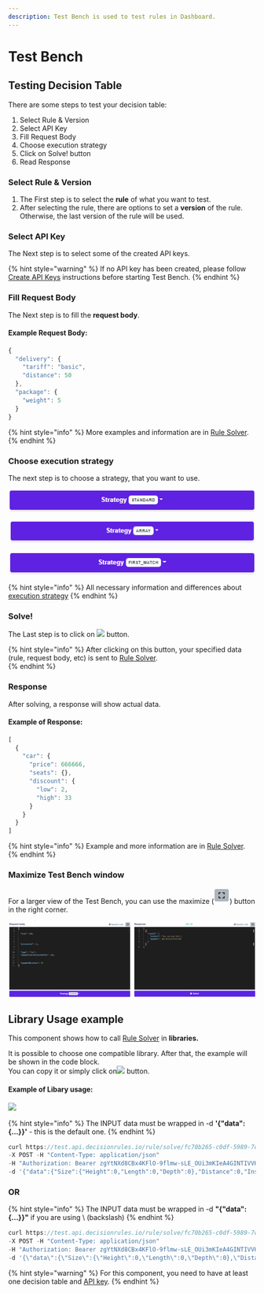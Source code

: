 ```yaml
---
description: Test Bench is used to test rules in Dashboard.
---
```


# Test Bench

## Testing Decision Table

There are some steps to test your decision table:

1. Select Rule & Version
2. Select API Key
3. Fill Request Body
4. Choose execution strategy
5. Click on  Solve! button
6. Read Response

### Select Rule & Version

1. The First step is to select the **rule** of what you want to test.
2. After selecting the rule, there are options to set a **version** of the rule. Otherwise, the last version of the rule will be used.

### Select API Key

The Next step is to select some of the created API keys.

{% hint style="warning" %}
If no API key has been created, please follow[ Create API Keys](../api/api-keys/) instructions before starting Test Bench.
{% endhint %}

### Fill Request Body

The Next step is to fill the **request body**.

#### Example Request Body:

```javascript
{
  "delivery": {
    "tariff": "basic",
    "distance": 50
  },
  "package": {
    "weight": 5
  }
}
```

{% hint style="info" %}
More examples and information are in [Rule Solver](../api/rule-solver-api.md).
{% endhint %}

### Choose execution strategy 

The next step is to choose a strategy, that you want to use.

![](../.gitbook/assets/strategy.png)

![](../.gitbook/assets/strategy2.png)

![](../.gitbook/assets/strategy3.png)

{% hint style="info" %}
All necessary information and differences about [execution strategy](../other/execution-strategy.md)
{% endhint %}

### Solve!

The Last step is to click on ![](../.gitbook/assets/vystrizek.png) button.

{% hint style="info" %}
After clicking on this button, your specified data \(rule, request body, etc\) is sent to [Rule Solver](../api/rule-solver-api.md).         
{% endhint %}

### Response

After solving, a response will show actual data.

#### Example of Response:

```javascript
[
  {
    "car": {
      "price": 666666,
      "seats": {},
      "discount": {
        "low": 2,
        "high": 33
      }
    }
  }
]
```

{% hint style="info" %}
Example and more information are in [Rule Solver](../api/rule-solver-api.md).
{% endhint %}

### Maximize Test Bench window

For a larger view of the Test Bench, you can use the maximize \(![](../.gitbook/assets/max.png)\) button in the right corner. 

![](../.gitbook/assets/maximalize.png)

## Library Usage example

This component shows how to call [Rule Solver](../api/rule-solver-api.md) in **libraries.**

It is possible to choose one compatible library. After that, the example will be shown in the code block.  
You can copy it or simply click on![](../.gitbook/assets/screenshoteasy-1-%20%281%29.png) button.

#### **Example of Libary usage:**

![](../.gitbook/assets/code-example.png)

{% hint style="info" %}
The INPUT data must be wrapped in -d **'{"data":{...}}'** - this is the default one.
{% endhint %}

```javascript
curl https://test.api.decisionrules.io/rule/solve/fc70b265-c0df-5989-7dd9-17ed527a15ec/1
-X POST -H "Content-Type: application/json"
-H "Authorization: Bearer zgYtNXd8CBx4KFlO-9flmw-sLE_OUi3mKIeA4GINTIVVHe1GK1CFNTXgV4To-goZ"
-d '{"data":{"Size":{"Height":0,"Length":0,"Depth":0},"Distance":0,"Insurance":{"Class":1,"Value":0}}}'
```

### OR

{% hint style="info" %}
The INPUT data must be wrapped in -d **"{\"data\":{...}}"** if you are using \ \(backslash\)
{% endhint %}

```javascript
curl https://test.api.decisionrules.io/rule/solve/fc70b265-c0df-5989-7dd9-17ed527a15ec/1
-X POST -H "Content-Type: application/json"
-H "Authorization: Bearer zgYtNXd8CBx4KFlO-9flmw-sLE_OUi3mKIeA4GINTIVVHe1GK1CFNTXgV4To-goZ"
-d '{\"data\":{\"Size\":{\"Height\":0,\"Length\":0,\"Depth\":0},\"Distance\":0,\"Insurance\":{\"Class\":1,\"Value\":0}}}'
```

{% hint style="warning" %}
For this component, you need to have at least one decision table and [API key](../api/api-keys/).
{% endhint %}




